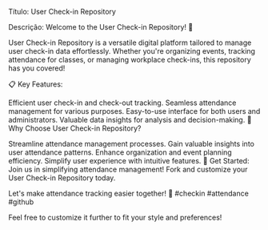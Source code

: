 Título:
User Check-in Repository

Descrição:
Welcome to the User Check-in Repository! 🚀

User Check-in Repository is a versatile digital platform tailored to manage user check-in data effortlessly. Whether you're organizing events, tracking attendance for classes, or managing workplace check-ins, this repository has you covered!

📋 Key Features:

Efficient user check-in and check-out tracking.
Seamless attendance management for various purposes.
Easy-to-use interface for both users and administrators.
Valuable data insights for analysis and decision-making.
🌟 Why Choose User Check-in Repository?

Streamline attendance management processes.
Gain valuable insights into user attendance patterns.
Enhance organization and event planning efficiency.
Simplify user experience with intuitive features.
🔗 Get Started:
Join us in simplifying attendance management! Fork and customize your User Check-in Repository today.

Let's make attendance tracking easier together! 🎉
#checkin #attendance #github

Feel free to customize it further to fit your style and preferences!
